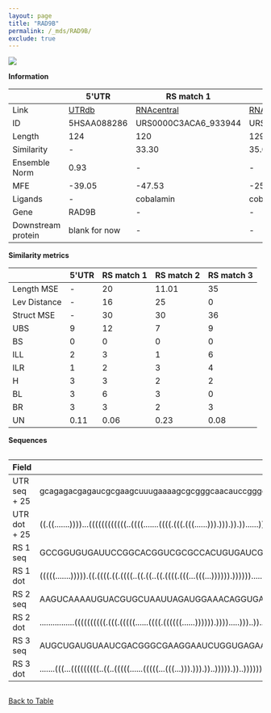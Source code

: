 ```yaml
---
layout: page
title: "RAD9B"
permalink: /_mds/RAD9B/
exclude: true
---
```




![](../../alns_9.28.22/aln_5HSAA088286_0.960.png?raw=true)


**Information**

| | 5'UTR       | RS match 1   | RS match 2  | RS match 3 |
| ---- | ----------- | ----------- | ----------- | ----------- |
| Link | <a href="http://utrdb.ba.itb.cnr.it/getutr/5HSAA088286/1" target="_blank" rel="noopener noreferrer">UTRdb</a>   | <a href="https://rnacentral.org/rna/URS0000C3ACA6/933944" target="_blank" rel="noopener noreferrer">RNAcentral</a>     |<a href="https://rnacentral.org/rna/URS0000C0EDFB/1395513" target="_blank" rel="noopener noreferrer">RNAcentral</a>  | <a href="https://rnacentral.org/rna/URS0000DA7CBA/75922" target="_blank" rel="noopener noreferrer">RNAcentral</a>   |
| ID | 5HSAA088286     | URS0000C3ACA6_933944     | URS0000C0EDFB_1395513     | URS0000DA7CBA_75922     |
| Length | 124     |  120    | 129   |  124    |
| Similarity | - | 33.30 | 35.06 | 36.18 |
| Ensemble Norm | 0.93 | - | - | - |
| MFE | -39.05 | -47.53 | -25.55 | -37.11 |
| Ligands | - | cobalamin | cobalamin | cobalamin |
| Gene | RAD9B | - | - | - |
| Downstream protein | blank for now    |    -    | -  | - |


**Similarity metrics**

| | 5'UTR       | RS match 1   | RS match 2  | RS match 3 |
| ---- | ----------- | ----------- | ----------- | ----------- |
| Length MSE | - | 20 | 11.01 | 35 |
| Lev Distance | - | 16 | 25 | 0 |
| Struct MSE | - | 30 | 30 | 36 |
| UBS| 9 | 12 | 7 | 9 |
| BS | 0 | 0 | 0 | 0 |
| ILL | 2 | 3 | 1 | 6 |
| ILR | 1 | 2 | 3 | 4 |
| H | 3 | 3 | 2 | 2 |
| BL | 3 | 6 | 3 | 0 |
| BR | 3 | 3 | 2 | 3 |
| UN | 0.11 | 0.06 | 0.23 | 0.08 |

**Sequences**


<div style="overflow-x:auto;">

<table>
<colgroup>
<col width="30%" />
<col width="70%" />
</colgroup>
<thead>
<tr class="header">
<th>Field</th>
<th>Description</th>
</tr>
</thead>
<tbody>
<tr>
<td markdown="span">UTR seq + 25 </td>
<td markdown="span"> gcagagacgagaucgcgaagcuuugaaaagcgcgggcaacauccgggcaccugggccgucgagcugaggcgcgccuuccgagccugcuuuuuagggcggATGAGTGAAAATGAACTTGACACAA </td>
</tr>
<tr>
<td markdown="span">UTR dot + 25  </td>
<td markdown="span"> ((.((.......))))...((((((((((((..((((.......((((.(((.(((......))).))).)).))......))))))))))))))))....((((........)))).......
</td>
</tr>


<tr>
<td markdown="span">RS 1 seq </td>
<td markdown="span"> GCCGGUGUGAUUCCGGCACGGUCGCGCCACUGUGAUCGGGGAGCGGACCCCAGCAAGGCCACGCCCUGUGGUCGCAAAGACUGGAAGACAGGGGCGAGCGGUGAUCCGGGAGUCAGGAGA
</td>
</tr>


<tr>
<td markdown="span">RS 1 dot </td>
<td markdown="span"> (((((.......))))).((.((((.((.((((..((.((..((.((((.(((...(((...)))))).)))))).....)).))..)))))))))).))....(((........)))..
</td>
</tr>


<tr>
<td markdown="span">RS 2 seq </td>
<td markdown="span"> AAGUCAAAAUGUACGUGCUAAUUAGAUGGAAACAGGUGAAAGUCCUGUACGGUCCCGCCACUGUAAGGGAGAAAUCCUAAGUCAGGUCUUUCUAAUUAGUUAAAUACUCACGAGGUAUGGGGGAGAGUU
</td>
</tr>


<tr>
<td markdown="span">RS 2 dot </td>
<td markdown="span"> ................((((((((((.(((.(((((......((((.((((((......)))))).)))).....)))..))....))).))))))))))...(((((.....)))))...........
</td>
</tr>


<tr>
<td markdown="span">RS 3 seq </td>
<td markdown="span"> AUGCUGAUGUAAUCGACGGGCGAAGGAAUCUGGUGAGAAUCCAGAACGGUCGCGCCACUGUGAAGUCAGACCCGACGUCCGUCGUCAACACCUGAAGCUGGGACGCGAAAUCCCGGGAAGGACC
</td>
</tr>


<tr>
<td markdown="span">RS 3 dot </td>
<td markdown="span"> .......(((...(((((((((..((..(((((......(((((...(((...))).))).))..))))).))..)))))))))...)))(((....((((((.......))))))..)))...
</td>
</tr>

</tbody>
</table>


</div>


[Back to Table](../../display)
